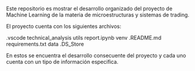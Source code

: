 Este repositorio es mostrar el desarrollo organizado del proyecto de Machine Learning de la materia de microestructuras y sistemas de trading.

El proyecto cuenta con los siguientes archivos:

.vscode
technical_analysis
utils
report.ipynb
venv
.README.md
requirements.txt
data
.DS_Store

En estos se encuentra el desarrollo consecuente del proyecto y cada uno cuenta con un tipo de información especifica.
